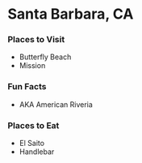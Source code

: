 # Santa Barbara, CA

### Places to Visit
- Butterfly Beach
- Mission

### Fun Facts
- AKA American Riveria

### Places to Eat
- El Saito
- Handlebar